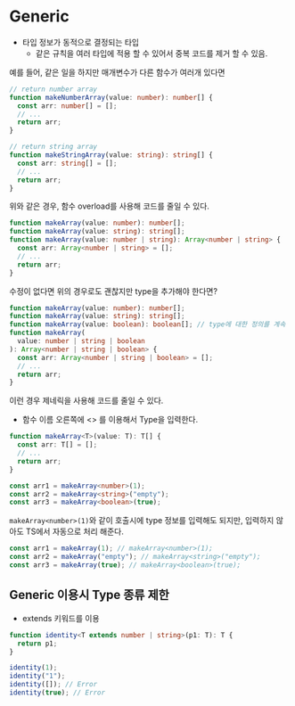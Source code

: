 # Generic

- 타입 정보가 동적으로 결정되는 타입
  - 같은 규칙을 여러 타입에 적용 할 수 있어서 중복 코드를 제거 할 수 있음.

예를 들어, 같은 일을 하지만 매개변수가 다른 함수가 여러개 있다면

```typescript
// return number array
function makeNumberArray(value: number): number[] {
  const arr: number[] = [];
  // ...
  return arr;
}

// return string array
function makeStringArray(value: string): string[] {
  const arr: string[] = [];
  // ...
  return arr;
}
```

위와 같은 경우, 함수 overload를 사용해 코드를 줄일 수 있다.

```typescript
function makeArray(value: number): number[];
function makeArray(value: string): string[];
function makeArray(value: number | string): Array<number | string> {
  const arr: Array<number | string> = [];
  // ...
  return arr;
}
```

수정이 없다면 위의 경우로도 괜찮지만 type을 추가해야 한다면?

```typescript
function makeArray(value: number): number[];
function makeArray(value: string): string[];
function makeArray(value: boolean): boolean[]; // type에 대한 정의를 계속 추가해야 한다.
function makeArray(
  value: number | string | boolean
): Array<number | string | boolean> {
  const arr: Array<number | string | boolean> = [];
  // ...
  return arr;
}
```

이런 경우 제네릭을 사용해 코드를 줄일 수 있다.

- 함수 이름 오른쪽에 <> 를 이용해서 Type을 입력한다.

```typescript
function makeArray<T>(value: T): T[] {
  const arr: T[] = [];
  // ...
  return arr;
}

const arr1 = makeArray<number>(1);
const arr2 = makeArray<string>("empty");
const arr3 = makeArray<boolean>(true);
```

`makeArray<number>(1)`와 같이 호출시에 type 정보를 입력해도 되지만, 입력하지 않아도 TS에서 자동으로 처리 해준다.

```typescript
const arr1 = makeArray(1); // makeArray<number>(1);
const arr2 = makeArray("empty"); // makeArray<string>("empty");
const arr3 = makeArray(true); // makeArray<boolean>(true);
```

## Generic 이용시 Type 종류 제한

- extends 키워드를 이용

```typescript
function identity<T extends number | string>(p1: T): T {
  return p1;
}

identity(1);
identity("1");
identity([]); // Error
identity(true); // Error
```
